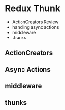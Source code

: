 # Redux Thunk

- ActionCreators Review
- handling async actions
- middleware
- thunks

## ActionCreators

## Async Actions

## middleware

## thunks
